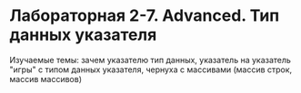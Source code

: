 # Лабораторная 2-7. Advanced. Тип данных указателя

Изучаемые темы: зачем указателю тип данных, указатель на указатель "игры" с типом данных указателя, чернуха с массивами (массив строк, массив массивов)
